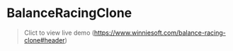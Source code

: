 # BalanceRacingClone

> Clict to view live demo
> (https://www.winniesoft.com/balance-racing-clone#header)
